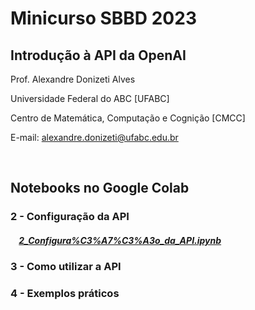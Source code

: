 # Minicurso SBBD 2023
## Introdução à API da OpenAI

Prof. Alexandre Donizeti Alves

Universidade Federal do ABC [UFABC]

Centro de Matemática, Computação e Cognição [CMCC]

E-mail: alexandre.donizeti@ufabc.edu.br
<br>

<br>

## **Notebooks no Google Colab**

### 2 - Configuração da API

##### &nbsp;&nbsp;&nbsp; [2_Configura%C3%A7%C3%A3o_da_API.ipynb](https://github.com/adalves-ufabc/2023-SBBD-Minicurso/blob/main/colabs/2_Configura%C3%A7%C3%A3o_da_API.ipynb)

### 3 - Como utilizar a API


### 4 - Exemplos práticos

